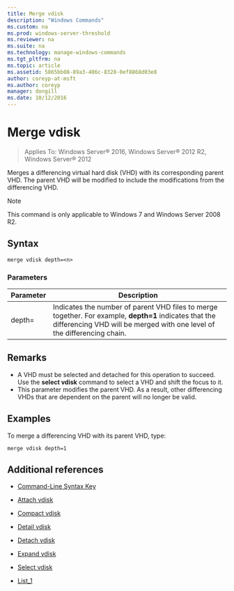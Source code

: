 ```yaml
---
title: Merge vdisk
description: "Windows Commands"
ms.custom: na
ms.prod: windows-server-threshold
ms.reviewer: na
ms.suite: na
ms.technology: manage-windows-commands
ms.tgt_pltfrm: na
ms.topic: article
ms.assetid: 5865bb08-89a3-406c-8328-0ef8868d03e8
author: coreyp-at-msft
ms.author: coreyp
manager: dongill
ms.date: 10/12/2016
---
```


# Merge vdisk

>Applies To: Windows Server&reg; 2016, Windows Server&reg; 2012 R2, Windows Server&reg; 2012

Merges a differencing virtual hard disk (VHD) with its corresponding parent VHD. The parent VHD will be modified to include the modifications from the differencing VHD.
> [!NOTE]
> This command is only applicable to Windows 7 and Windows Server 2008 R2.
## Syntax
```
merge vdisk depth=<n>
```
### Parameters
|Parameter|Description|
|-------------|---------------|
|depth=<n>|Indicates the number of parent VHD files to merge together. For example, **depth=1** indicates that the differencing VHD will be merged with one level of the differencing chain.|
## Remarks
-   A VHD must be selected and detached for this operation to succeed. Use the **select vdisk** command to select a VHD and shift the focus to it.
-   This parameter modifies the parent VHD. As a result, other differencing VHDs that are dependent on the parent will no longer be valid.
## <a name="BKMK_Examples"></a>Examples
To merge a differencing VHD with its parent VHD, type:
```
merge vdisk depth=1
```
## Additional references
-   [Command-Line Syntax Key](Command-Line-Syntax-Key.md)
-   [Attach vdisk](Attach-vdisk.md)
-   [Compact vdisk](Compact-vdisk.md)

-   [Detail vdisk](Detail-vdisk.md)
-   [Detach vdisk](Detach-vdisk.md)
-   [Expand vdisk](Expand-vdisk.md)
-   [Select vdisk](Select-vdisk.md)
-   [List_1](List_1.md)
